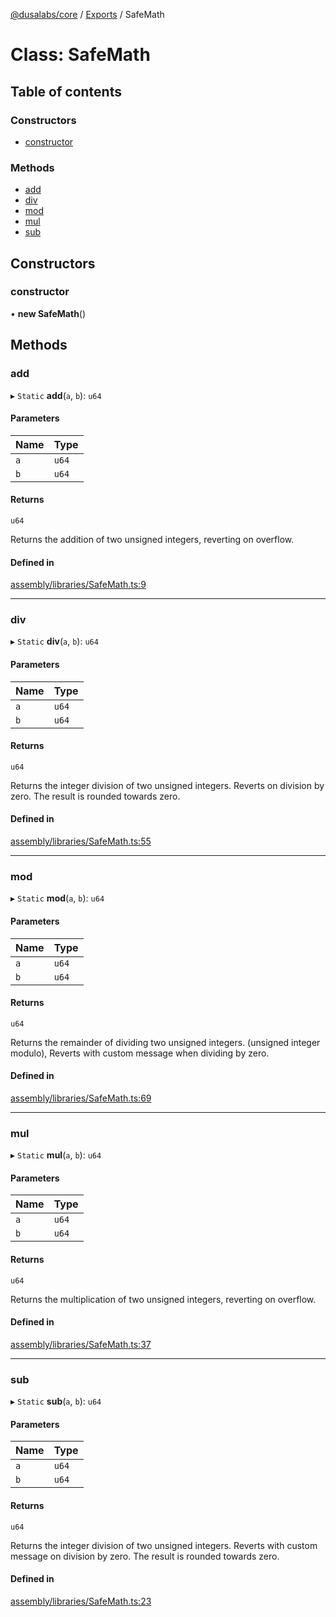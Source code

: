 [@dusalabs/core](../README.md) / [Exports](../modules.md) / SafeMath

# Class: SafeMath

## Table of contents

### Constructors

- [constructor](SafeMath.md#constructor)

### Methods

- [add](SafeMath.md#add)
- [div](SafeMath.md#div)
- [mod](SafeMath.md#mod)
- [mul](SafeMath.md#mul)
- [sub](SafeMath.md#sub)

## Constructors

### constructor

• **new SafeMath**()

## Methods

### add

▸ `Static` **add**(`a`, `b`): `u64`

#### Parameters

| Name | Type |
| :------ | :------ |
| `a` | `u64` |
| `b` | `u64` |

#### Returns

`u64`

Returns the addition of two unsigned integers,
reverting on overflow.

#### Defined in

[assembly/libraries/SafeMath.ts:9](https://github.com/dusaprotocol/v2.1/blob/b07cbb8/assembly/libraries/SafeMath.ts#L9)

___

### div

▸ `Static` **div**(`a`, `b`): `u64`

#### Parameters

| Name | Type |
| :------ | :------ |
| `a` | `u64` |
| `b` | `u64` |

#### Returns

`u64`

Returns the integer division of two unsigned integers. Reverts on
division by zero. The result is rounded towards zero.

#### Defined in

[assembly/libraries/SafeMath.ts:55](https://github.com/dusaprotocol/v2.1/blob/b07cbb8/assembly/libraries/SafeMath.ts#L55)

___

### mod

▸ `Static` **mod**(`a`, `b`): `u64`

#### Parameters

| Name | Type |
| :------ | :------ |
| `a` | `u64` |
| `b` | `u64` |

#### Returns

`u64`

Returns the remainder of dividing two unsigned integers. (unsigned integer modulo),
Reverts with custom message when dividing by zero.

#### Defined in

[assembly/libraries/SafeMath.ts:69](https://github.com/dusaprotocol/v2.1/blob/b07cbb8/assembly/libraries/SafeMath.ts#L69)

___

### mul

▸ `Static` **mul**(`a`, `b`): `u64`

#### Parameters

| Name | Type |
| :------ | :------ |
| `a` | `u64` |
| `b` | `u64` |

#### Returns

`u64`

Returns the multiplication of two unsigned integers, reverting on
overflow.

#### Defined in

[assembly/libraries/SafeMath.ts:37](https://github.com/dusaprotocol/v2.1/blob/b07cbb8/assembly/libraries/SafeMath.ts#L37)

___

### sub

▸ `Static` **sub**(`a`, `b`): `u64`

#### Parameters

| Name | Type |
| :------ | :------ |
| `a` | `u64` |
| `b` | `u64` |

#### Returns

`u64`

Returns the integer division of two unsigned integers. Reverts with custom message on
division by zero. The result is rounded towards zero.

#### Defined in

[assembly/libraries/SafeMath.ts:23](https://github.com/dusaprotocol/v2.1/blob/b07cbb8/assembly/libraries/SafeMath.ts#L23)

